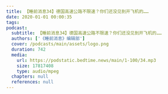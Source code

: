 ```yaml
---
title: 【睡前消息34】德国高速公路不限速？你们还没见到开飞机的……
date: 2020-01-01 00:00:35
tags:
podcast:
  subtitle: 【睡前消息34】德国高速公路不限速？你们还没见到开飞机的……
  authors: ['《睡前消息》编辑部']
  cover: /podcasts/main/assets/logo.png
  duration: 742
  media:
    url: https://podstatic.bedtime.news/main/1-100/34.mp3
    size: 17817408
    type: audio/mpeg
  chapters: null
  references: null
---
```

